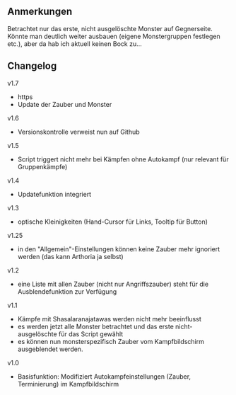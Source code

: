 ## Anmerkungen
Betrachtet nur das erste, nicht ausgelöschte Monster auf Gegnerseite. Könnte man deutlich weiter ausbauen (eigene Monstergruppen festlegen etc.), aber da hab ich aktuell keinen Bock zu...

## Changelog
v1.7
 - https
 - Update der Zauber und Monster

v1.6
  - Versionskontrolle verweist nun auf Github

v1.5
 - Script triggert nicht mehr bei Kämpfen ohne Autokampf (nur relevant für Gruppenkämpfe)

v1.4
 - Updatefunktion integriert

v1.3
 - optische Kleinigkeiten (Hand-Cursor für Links, Tooltip für Button)

v1.25
 - in den "Allgemein"-Einstellungen können keine Zauber mehr ignoriert werden (das kann Arthoria ja selbst)

v1.2
 - eine Liste mit allen Zauber (nicht nur Angriffszauber) steht für die Ausblendefunktion zur Verfügung

v1.1
 - Kämpfe mit Shasalaranajatawas werden nicht mehr beeinflusst
 - es werden jetzt alle Monster betrachtet und das erste nicht-ausgelöschte für das Script gewählt
 - es können nun monsterspezifisch Zauber vom Kampfbildschirm ausgeblendet werden.

v1.0
 - Basisfunktion: Modifiziert Autokampfeinstellungen (Zauber, Terminierung) im Kampfbildschirm
